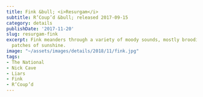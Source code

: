 ```yaml
---
title: Fink &bull; <i>Resurgam</i>
subtitle: R’Coup’d &bull; released 2017-09-15
category: details
publishDate: '2017-11-20'
slug: resurgam-fink
excerpt: Fink meanders through a variety of moody sounds, mostly brooding with flashing
  patches of sunshine.
image: "~/assets/images/details/2018/11/fink.jpg"
tags:
- The National
- Nick Cave
- Liars
- Fink
- R’Coup’d
---
```


